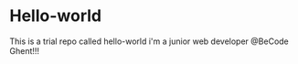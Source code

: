 # Hello-world
This is a trial repo called hello-world
i'm a junior web developer @BeCode Ghent!!! 






